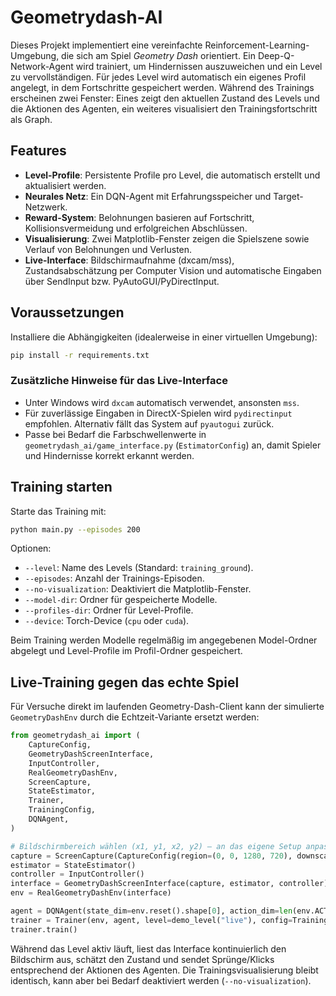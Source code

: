 # Geometrydash-AI

Dieses Projekt implementiert eine vereinfachte Reinforcement-Learning-Umgebung, die sich am Spiel *Geometry Dash* orientiert. Ein Deep-Q-Network-Agent wird trainiert, um Hindernissen auszuweichen und ein Level zu vervollständigen. Für jedes Level wird automatisch ein eigenes Profil angelegt, in dem Fortschritte gespeichert werden. Während des Trainings erscheinen zwei Fenster: Eines zeigt den aktuellen Zustand des Levels und die Aktionen des Agenten, ein weiteres visualisiert den Trainingsfortschritt als Graph.

## Features

- **Level-Profile**: Persistente Profile pro Level, die automatisch erstellt und aktualisiert werden.
- **Neurales Netz**: Ein DQN-Agent mit Erfahrungsspeicher und Target-Netzwerk.
- **Reward-System**: Belohnungen basieren auf Fortschritt, Kollisionsvermeidung und erfolgreichen Abschlüssen.
- **Visualisierung**: Zwei Matplotlib-Fenster zeigen die Spielszene sowie Verlauf von Belohnungen und Verlusten.
- **Live-Interface**: Bildschirmaufnahme (dxcam/mss), Zustandsabschätzung per Computer Vision und automatische Eingaben über SendInput bzw. PyAutoGUI/PyDirectInput.

## Voraussetzungen

Installiere die Abhängigkeiten (idealerweise in einer virtuellen Umgebung):

```bash
pip install -r requirements.txt
```

### Zusätzliche Hinweise für das Live-Interface

- Unter Windows wird `dxcam` automatisch verwendet, ansonsten `mss`.
- Für zuverlässige Eingaben in DirectX-Spielen wird `pydirectinput` empfohlen. Alternativ fällt das System auf `pyautogui` zurück.
- Passe bei Bedarf die Farbschwellenwerte in `geometrydash_ai/game_interface.py` (`EstimatorConfig`) an, damit Spieler und Hindernisse korrekt erkannt werden.


## Training starten

Starte das Training mit:

```bash
python main.py --episodes 200
```

Optionen:

- `--level`: Name des Levels (Standard: `training_ground`).
- `--episodes`: Anzahl der Trainings-Episoden.
- `--no-visualization`: Deaktiviert die Matplotlib-Fenster.
- `--model-dir`: Ordner für gespeicherte Modelle.
- `--profiles-dir`: Ordner für Level-Profile.
- `--device`: Torch-Device (`cpu` oder `cuda`).

Beim Training werden Modelle regelmäßig im angegebenen Model-Ordner abgelegt und Level-Profile im Profil-Ordner gespeichert.

## Live-Training gegen das echte Spiel

Für Versuche direkt im laufenden Geometry-Dash-Client kann der simulierte `GeometryDashEnv` durch die Echtzeit-Variante ersetzt werden:

```python
from geometrydash_ai import (
    CaptureConfig,
    GeometryDashScreenInterface,
    InputController,
    RealGeometryDashEnv,
    ScreenCapture,
    StateEstimator,
    Trainer,
    TrainingConfig,
    DQNAgent,
)

# Bildschirmbereich wählen (x1, y1, x2, y2) – an das eigene Setup anpassen.
capture = ScreenCapture(CaptureConfig(region=(0, 0, 1280, 720), downscale=2))
estimator = StateEstimator()
controller = InputController()
interface = GeometryDashScreenInterface(capture, estimator, controller)
env = RealGeometryDashEnv(interface)

agent = DQNAgent(state_dim=env.reset().shape[0], action_dim=len(env.ACTIONS))
trainer = Trainer(env, agent, level=demo_level("live"), config=TrainingConfig(episodes=100))
trainer.train()
```

Während das Level aktiv läuft, liest das Interface kontinuierlich den Bildschirm aus, schätzt den Zustand und sendet Sprünge/Klicks entsprechend der Aktionen des Agenten. Die Trainingsvisualisierung bleibt identisch, kann aber bei Bedarf deaktiviert werden (`--no-visualization`).
